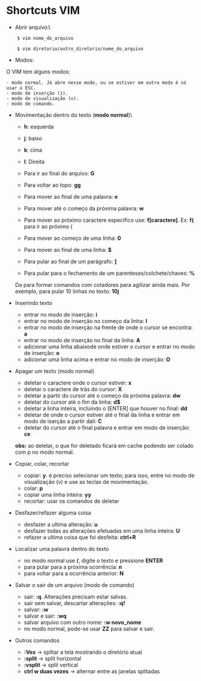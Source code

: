 # Shortcuts VIM

* Abrir arquivo:\
```
	$ vim nome_do_arquivo

	$ vim diretorio/outro_diretorio/nome_do_arquivo
```

* Modos:

O VIM tem alguns modos:

	- modo normal. Já abre nesse modo, ou se estiver em outro modo é só usar o ESC.
	- modo de inserção (i).
	- modo de visualização (v).
	- modo de comando.

* Movimentação dentro do texto (**modo normal**)\
	- **h**: esquerda
	- **j**: baixo
	- **k**: cima
	- **l**: Direita

	- Para ir ao final do arquivo: **G**
	- Para voltar ao topo: **gg**
	- Para mover ao final de uma palavra: **e**
	- Para mover até o começo da próxima palavra: **w**
	- Para mover ao próximo caractere especifico use: **f[caractere]**. Ex: **f(** para ir ao próximo (
	- Para mover ao começo de uma linha: **0**
	- Para mover ao final de uma linha: **$**
	- Para pular ao final de um parágrafo: **]**
	- Para pular para o fechamento de um parenteses/colchete/chaves: **%**

	Da para formar comandos com cotadores para agilizar ainda mais. Por exemplo, para pular 10 linhas no texto: **10j**

* Inserindo texto
	- entrar no modo de inserção: **i**
	- entrar no modo de inserção no começo da linha: **I**
	- entrar no modo de inserção na frente de onde o cursor se encontra: **a**
	- entrar no modo de inserção no final da linha: **A**
	- adicionar uma linha abaixode onde estiver o cursor e entrar no modo de inserção: **o**
	- adicionar uma linha acima e entrar no modo de inserção: **O**

* Apagar um texto (modo normal)
	- deletar o caractere onde o cursor estiver: **x**
	- deletar o caractere de trás do cursor: **X**
	- deletar a partir do cursor até o começo da próxima palavra: **dw**
	- deletar do cursor até o fim da linha: **d$**
	- deletar a linha inteira, incluindo o [ENTER] que houver no final: **dd**
	- deletar de onde o cursor estiver até o final da linha e entrar em modo de iserção a partir dali: **C**
	- deletar do cursor até o final palavra e entrar em modo de inserção: **ce**

	**obs:** ao deletar, o que for deletado ficará em cache podendo ser colado com p no modo normal.

* Copiar, colar, recortar
	- copiar: **y**. é preciso selecionar um texto; para isso, entre no modo de visualização (v) e use as teclas de movimentação.
	- colar: **p**
	- copiar uma linha inteira: **yy**
	- recortar: usar os comandos de deletar

* Desfazer/refazer alguma coisa
	- desfazer a ultima alteração: **u**
	- desfazer todas as alterações efetuadas em uma linha inteira: **U**
	- refazer a ultima coisa que foi desfeita: **ctrl+R**

* Localizar uma palavra dentro do texto
	- no modo normal use **/**, digite o texto e pressione **ENTER**
	- para pular para a próxima ocorrência: **n**
	- para voltar para a ocorrência anterior: **N**

* Salvar o sair de um arquivo (modo de comando)
	- sair: **:q**. Alterações precisam estar salvas.
	- sair sem salvar, descartar alterações: **:q!**
	- salvar: **:w**
	- salvar e sair: **:wq**
	- salvar arquivo com outro nome: **:w novo_nome**
	- no modo normal, pode-se usar **ZZ** para salvar e sair.

* Outros comandos
	- **:Vex** -> splitar a tela mostrando o diretório atual 
	- **:split** -> split horizontal
	- **:vsplit** -> split vertical
	- **ctrl w duas vezes** -> alternar entre as janelas splitadas


